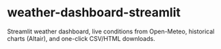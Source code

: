 # weather-dashboard-streamlit
Streamlit weather dashboard, live conditions from Open-Meteo, historical charts (Altair), and one-click CSV/HTML downloads.
